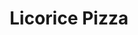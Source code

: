 ---
title: Licorice Pizza
code: LICO
thumbnail-image: https://digitalscholarship.brynmawr.edu/pta/lico/lico-20606/tiles/full/1920,1080/0/default.jpg # full url or relative path to the image for the card on the home page
featured-image: https://digitalscholarship.brynmawr.edu/pta/lico/lico-20606/tiles/full/1920,1080/0/default.jpg # full url or relative path to the image for the top of the film page
featured-image-alt: # alt text for the banner image on the film page
deployed: true
---